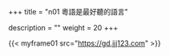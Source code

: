 +++
title = "n01 粵語是最好聽的語言"

description = ""
weight = 20
+++

{{< myframe01 src="https://gd.jjj123.com" >}}

